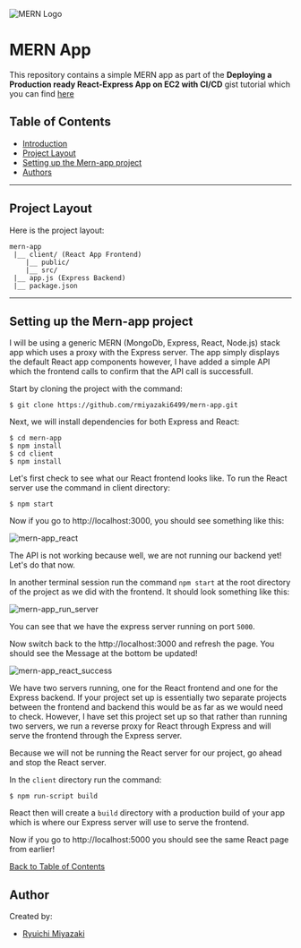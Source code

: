 ![MERN Logo](https://www.3ritechnologies.com/wp-content/uploads/2019/11/MERN-Stack-Training-in-Pune-e1575022427244.png)

# MERN App

This repository contains a simple MERN app as part of the **Deploying a Production ready React-Express App on EC2 with CI/CD** gist tutorial which you can find [here](https://gist.github.com/rmiyazaki6499/b564b40e306707c8ff6ca9c67d38fb6f)

## Table of Contents

- [Introduction](#introduction)
- [Project Layout](#project-layout)
- [Setting up the Mern-app project](#setting-up-the-mern-app-project)
- [Authors](#authors)

---

## Project Layout
  
  Here is the project layout:
  
  ```
  mern-app
   |__ client/ (React App Frontend)
      |__ public/
      |__ src/
   |__ app.js (Express Backend)
   |__ package.json
  
  ```
 
  
  ---
  
  ## Setting up the Mern-app project
  
  I will be using a generic MERN (MongoDb, Express, React, Node.js) stack app which uses a proxy with the Express server.
  The app simply displays the default React app components however, I have added a simple API which the frontend calls to confirm that the API call is successfull.
  
  Start by cloning the project with the command:
  ```
  $ git clone https://github.com/rmiyazaki6499/mern-app.git
  ```
  Next, we will install dependencies for both Express and React:
  ```
  $ cd mern-app
  $ npm install
  $ cd client
  $ npm install
  ```
  
  Let's first check to see what our React frontend looks like.
  To run the React server use the command in client directory:
  ```
  $ npm start
  ```
  Now if you go to http://localhost:3000, you should see something like this:
  
  ![mern-app_react](https://user-images.githubusercontent.com/41876764/87258089-b8358180-c455-11ea-955a-e182e689c993.png)
  
  The API is not working because well, we are not running our backend yet!
  Let's do that now.
  
  In another terminal session run the command `npm start` at the root directory of the project as we did with the frontend.
  It should look something like this:
  
  ![mern-app_run_server](https://user-images.githubusercontent.com/41876764/87258208-ad2f2100-c456-11ea-80c9-7ca9a3624462.png)
  
  You can see that we have the express server running on port `5000`.
  
  Now switch back to the http://localhost:3000 and refresh the page. You should see the Message at the bottom be updated!
  
  ![mern-app_react_success](https://user-images.githubusercontent.com/41876764/87258255-09924080-c457-11ea-97bd-40ad8784a00b.png)
  
  We have two servers running, one for the React frontend and one for the Express backend. 
  If your project set up is essentially two separate projects between the frontend and backend this would be as far as we would need to check.
  However, I have set this project set up so that rather than running two servers, we run a reverse proxy for React through Express and will serve the frontend through the Express server. 
  
  Because we will not be running the React server for our project, go ahead and stop the React server.
  
In the `client` directory run the command:
```
$ npm run-script build
```
  
React then will create a `build` directory with a production build of your app which is where our Express server will use to serve the frontend.
  
Now if you go to http://localhost:5000 you should see the same React page from earlier!
  

[Back to Table of Contents](#table-of-contents)


## Author

Created by:

- [Ryuichi Miyazaki](https://github.com/rmiyazaki6499)
